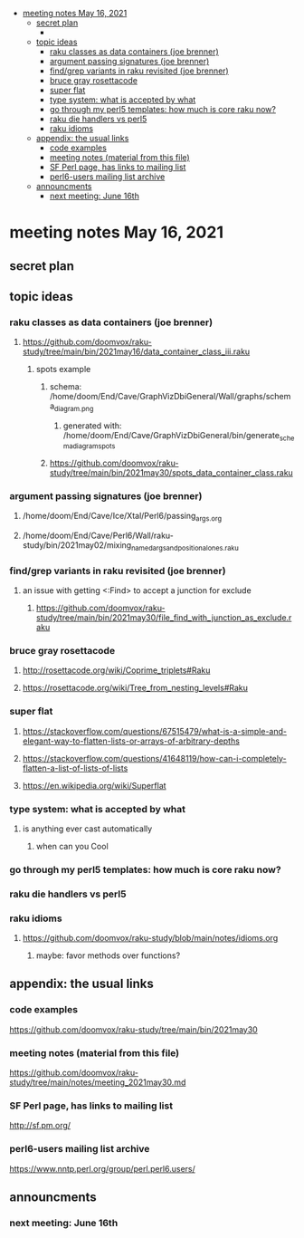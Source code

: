 - [meeting notes May 16, 2021](#orgdc46358)
  - [secret plan](#orgffa0a99)
    - [](#org961434e)
  - [topic ideas](#org93b2e4c)
    - [raku classes as data containers (joe brenner)](#orgf2691e4)
    - [argument passing signatures (joe brenner)](#orgb6f02cd)
    - [find/grep variants in raku revisited (joe brenner)](#org5c65704)
    - [bruce gray rosettacode](#orgae5af32)
    - [super flat](#org3842f8d)
    - [type system: what is accepted by what](#orgdea5767)
    - [go through my perl5 templates: how much is core raku now?](#org5b2ef7d)
    - [raku die handlers vs perl5](#orgfcfd508)
    - [raku idioms](#org37bd276)
  - [appendix: the usual links](#orgc9818e4)
    - [code examples](#org3bd3891)
    - [meeting notes (material from this file)](#org99a97f5)
    - [SF Perl page, has links to mailing list](#orgc3f64e5)
    - [perl6-users mailing list archive](#org8373423)
  - [announcments](#org7073bc5)
    - [next meeting: June 16th](#org4c0a9ac)


<a id="orgdc46358"></a>

# meeting notes May 16, 2021


<a id="orgffa0a99"></a>

## secret plan


<a id="org961434e"></a>

### 


<a id="org93b2e4c"></a>

## topic ideas


<a id="orgf2691e4"></a>

### raku classes as data containers (joe brenner)

1.  <https://github.com/doomvox/raku-study/tree/main/bin/2021may16/data_container_class_iii.raku>

    1.  spots example
    
        1.  schema: /home/doom/End/Cave/GraphVizDbiGeneral/Wall/graphs/schema<sub>diagram.png</sub>
        
            1.  generated with: /home/doom/End/Cave/GraphVizDbiGeneral/bin/generate<sub>schema</sub><sub>diagram</sub><sub>spots</sub>
        
        2.  <https://github.com/doomvox/raku-study/tree/main/bin/2021may30/spots_data_container_class.raku>


<a id="orgb6f02cd"></a>

### argument passing signatures (joe brenner)

1.  /home/doom/End/Cave/Ice/Xtal/Perl6/passing<sub>args.org</sub>

2.  /home/doom/End/Cave/Perl6/Wall/raku-study/bin/2021may02/mixing<sub>named</sub><sub>args</sub><sub>and</sub><sub>positional</sub><sub>ones.raku</sub>


<a id="org5c65704"></a>

### find/grep variants in raku revisited (joe brenner)

1.  an issue with getting <:Find> to accept a junction for exclude

    1.  <https://github.com/doomvox/raku-study/tree/main/bin/2021may30/file_find_with_junction_as_exclude.raku>


<a id="orgae5af32"></a>

### bruce gray rosettacode

1.  <http://rosettacode.org/wiki/Coprime_triplets#Raku>

2.  <https://rosettacode.org/wiki/Tree_from_nesting_levels#Raku>


<a id="org3842f8d"></a>

### super flat

1.  <https://stackoverflow.com/questions/67515479/what-is-a-simple-and-elegant-way-to-flatten-lists-or-arrays-of-arbitrary-depths>

2.  <https://stackoverflow.com/questions/41648119/how-can-i-completely-flatten-a-list-of-lists-of-lists>

3.  <https://en.wikipedia.org/wiki/Superflat>


<a id="orgdea5767"></a>

### type system: what is accepted by what

1.  is anything ever cast automatically

    1.  when can you Cool


<a id="org5b2ef7d"></a>

### go through my perl5 templates: how much is core raku now?


<a id="orgfcfd508"></a>

### raku die handlers vs perl5


<a id="org37bd276"></a>

### raku idioms

1.  <https://github.com/doomvox/raku-study/blob/main/notes/idioms.org>

    1.  maybe: favor methods over functions?


<a id="orgc9818e4"></a>

## appendix: the usual links


<a id="org3bd3891"></a>

### code examples

<https://github.com/doomvox/raku-study/tree/main/bin/2021may30>


<a id="org99a97f5"></a>

### meeting notes (material from this file)

<https://github.com/doomvox/raku-study/tree/main/notes/meeting_2021may30.md>


<a id="orgc3f64e5"></a>

### SF Perl page, has links to mailing list

<http://sf.pm.org/>


<a id="org8373423"></a>

### perl6-users mailing list archive

<https://www.nntp.perl.org/group/perl.perl6.users/>


<a id="org7073bc5"></a>

## announcments


<a id="org4c0a9ac"></a>

### next meeting: June 16th
